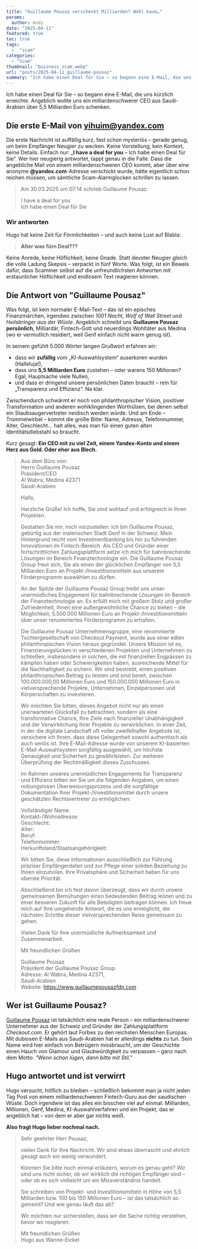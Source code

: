 ```yaml
---
title: "Guillaume Pousaz verschenkt Milliarden? Wohl kaum…"
params:
  author: Andy
date: "2025-04-11"
featured: true
toc: true
tags:
  -  "scam"
categories:
  - "Scam"  
thumbnail: "business_scam.webp"
url: "posts/2025-04-11_guillaume-pousaz"
summary: "Ich habe einen Deal für Sie – so begann eine E-Mail, die uns kürzlich erreichte. Angeblich wollte uns ein milliardenschwerer CEO aus Saudi-Arabien über 5,5 Milliarden Euro schenken."
---
```


Ich habe einen Deal für Sie – so begann eine E-Mail, die uns kürzlich erreichte. Angeblich wollte uns ein milliardenschwerer CEO aus Saudi-Arabien über 5,5 Milliarden Euro schenken.

## Die erste E-Mail von yihuim@yandex.com

Die erste Nachricht ist auffällig kurz, fast schon mysteriös – gerade genug, um beim Empfänger Neugier zu wecken. Keine Vorstellung, kein Kontext, keine Details. Einfach nur: „**I have a deal for you** – Ich habe einen Deal für Sie“. Wer hier neugierig antwortet, tappt genau in die Falle. Dass die angebliche Mail von einem milliardenschweren CEO kommt, aber über eine anonyme **@yandex.com**-Adresse verschickt wurde, hätte eigentlich schon reichen müssen, um sämtliche Scam-Alarmglocken schrillen zu lassen. 

> Am 30.03.2025 um 07:14 schrieb Guillaume Pousaz:  
>   
> I have a deal for you    
> Ich habe einen Deal für Sie  

### Wir antworten

Hugo hat keine Zeit für Förmlichkeiten – und auch keine Lust auf Blabla:

> **Alter was fürn Deal???**

Keine Anrede, keine Höflichkeit, keine Gnade. Statt devoter Neugier gleich die volle Ladung Skepsis – verpackt in fünf Worte. Was folgt, ist ein Beweis dafür, dass Scammer selbst auf die unfreundlichsten Antworten mit erstaunlicher Höflichkeit und endlosem Text reagieren können.

## Die Antwort von "Guillaume Pousaz"

Was folgt, ist kein normaler E-Mail-Text – das ist ein episches Finanzmärchen, irgendwo zwischen *1001 Nacht*, *Wolf of Wall Street* und *Heilsbringer aus der Wüste*. Angeblich schreibt uns **Guillaume Pousaz persönlich**, Milliardär, Fintech-Gott und neuerdings Wohltäter aus Medina (wo er vermutlich residiert, weil Genf einfach nicht warm genug ist).

In seinem gefühlt 5.000 Wörter langen Grußwort erfahren wir:
- dass wir **zufällig** vom „KI-Auswahlsystem“ auserkoren wurden (Halleluja!),
- dass uns **5,5 Milliarden Euro** zustehen – oder warens 150 Millionen? Egal, Hauptsache viele Nullen,
- und dass er dringend unsere persönlichen Daten braucht – rein für „Transparenz und Effizienz“. Na klar.

Zwischendurch schwärmt er noch von philanthropischer Vision, positiver Transformation und anderen wohlklingenden Worthülsen, bei denen selbst ein Staubsaugervertreter neidisch werden würde. Und am Ende – Trommelwirbel – kommt die große Bitte: Name, Adresse, Telefonnummer, Alter, Geschlecht… halt alles, was man für einen guten alten Identitätsdiebstahl so braucht.

Kurz gesagt: **Ein CEO mit zu viel Zeit, einem Yandex-Konto und einem Herz aus Gold. Oder eher aus Blech.**

> Aus dem Büro von:  
> Herrn Guillaume Pousaz  
> Präsident/CEO  
> Al Wabra, Medina 42371  
> Saudi-Arabien  
>    
> Hallo,  
>    
> Herzliche Grüße! Ich hoffe, Sie sind wohlauf und erfolgreich in Ihren Projekten.  
>    
> Gestatten Sie mir, mich vorzustellen: Ich bin Guillaume Pousaz, gebürtig aus der malerischen Stadt Genf in der Schweiz. Mein Hintergrund reicht vom Investmentbanking bis hin zu führenden Innovationen im Fintech-Bereich. Als CEO und Gründer einer fortschrittlichen Zahlungsplattform setze ich mich für bahnbrechende Lösungen im Bereich Finanztechnologie ein. Die Guillaume Pousaz Group freut sich, Sie als einen der glücklichen Empfänger von 5,5 Milliarden Euro an Projekt-/Investitionsmitteln aus unserem Förderprogramm auswählen zu dürfen.  
>    
> An der Spitze der Guillaume Pousaz Group treibt uns unser unermüdliches Engagement für bahnbrechende Lösungen im Bereich der Finanztechnologie an. Es erfüllt mich mit großem Stolz und großer Zufriedenheit, Ihnen eine außergewöhnliche Chance zu bieten – die Möglichkeit, 5.500.000 Millionen Euro an Projekt-/Investitionsmitteln über unser renommiertes Förderprogramm zu erhalten.  
>    
> Die Guillaume Pousaz Unternehmensgruppe, eine renommierte Tochtergesellschaft von Checkout Payment, wurde aus einer edlen philanthropischen Vision heraus gegründet. Unsere Mission ist es, Finanzierungslücken in verschiedenen Projekten und Unternehmen zu schließen, insbesondere in solchen, die mit finanziellen Engpässen zu kämpfen haben oder Schwierigkeiten haben, ausreichende Mittel für die Nachhaltigkeit zu sichern. Wir sind bestrebt, einen positiven philanthropischen Beitrag zu leisten und sind bereit, zwischen 100.000.000,00 Millionen Euro und 150.000.000 Millionen Euro in vielversprechende Projekte, Unternehmen, Einzelpersonen und Körperschaften zu investieren.  
>    
> Wir möchten Sie bitten, dieses Angebot nicht nur als einen unerwarteten Glücksfall zu betrachten, sondern als eine transformative Chance, Ihre Ziele nach finanzieller Unabhängigkeit und der Verwirklichung Ihrer Projekte zu verwirklichen. In einer Zeit, in der die digitale Landschaft oft voller zweifelhafter Angebote ist, versichere ich Ihnen, dass diese Gelegenheit sowohl authentisch als auch seriös ist. Ihre E-Mail-Adresse wurde von unserem KI-basierten E-Mail-Auswahlsystem sorgfältig ausgewählt, um höchste Genauigkeit und Sicherheit zu gewährleisten. Zur weiteren Überprüfung der Rechtmäßigkeit dieses Zuschusses.  
>    
> Im Rahmen unseres unermüdlichen Engagements für Transparenz und Effizienz bitten wir Sie um die folgenden Angaben, um einen reibungslosen Überweisungsprozess und die sorgfältige Dokumentation Ihrer Projekt-/Investitionsmittel durch unsere geschätzten Rechtsvertreter zu ermöglichen:  
>    
> Vollständiger Name:  
> Kontakt-/Wohnadresse:  
> Geschlecht:  
> Alter:  
> Beruf:  
> Telefonnummer:  
> Herkunftsland/Staatsangehörigkeit:  
>    
> Wir bitten Sie, diese Informationen ausschließlich zur Führung präziser Empfängerdaten und zur Pflege einer soliden Beziehung zu Ihnen einzuholen. Ihre Privatsphäre und Sicherheit haben für uns oberste Priorität.  
>    
> Abschließend bin ich fest davon überzeugt, dass wir durch unsere gemeinsamen Bemühungen einen bedeutenden Beitrag leisten und zu einer besseren Zukunft für alle Beteiligten beitragen können. Ich freue mich auf Ihre umgehende Antwort, die es uns ermöglicht, die nächsten Schritte dieser vielversprechenden Reise gemeinsam zu gehen.  
>    
> Vielen Dank für Ihre unermüdliche Aufmerksamkeit und Zusammenarbeit.  
>    
> Mit freundlichen Grüßen  
>    
> Guillaume Pousaz  
> Präsident der Guillaume Pousaz Group  
> Adresse: Al Wabra, Medina 42371,  
> Saudi-Arabien  
> Website: https://www.guillaumepousazfdn.com  


## Wer ist Guillaume Pousaz?

[Guillaume Pousaz](https://de.wikipedia.org/wiki/Guillaume_Pousaz) ist tatsächlich eine reale Person – ein milliardenschwerer Unternehmer aus der Schweiz und Gründer der Zahlungsplattform *Checkout.com*. Er gehört laut Forbes zu den reichsten Menschen Europas. Mit dubiosen E-Mails aus Saudi-Arabien hat er allerdings **nichts** zu tun. Sein Name wird hier einfach von Betrügern missbraucht, um der Geschichte einen Hauch von Glamour und Glaubwürdigkeit zu verpassen – ganz nach dem Motto: *"Wenn schon lügen, dann bitte mit Stil."*


## Hugo antwortet und ist verwirrt

Hugo versucht, höflich zu bleiben – schließlich bekommt man ja nicht jeden Tag Post von einem milliardenschweren Fintech-Guru aus der saudischen Wüste. Doch irgendwie ist das alles ein bisschen viel auf einmal: Milliarden, Millionen, Genf, Medina, KI-Auswahlverfahren und ein Projekt, das er angeblich hat – von dem er aber gar nichts weiß.

**Also fragt Hugo lieber nochmal nach.**

> Sehr geehrter Herr Pousaz,    
>     
> vielen Dank für Ihre Nachricht. Wir sind etwas überrascht und ehrlich gesagt auch ein wenig verwundert.    
>     
> Könnten Sie bitte noch einmal erläutern, worum es genau geht? Wir sind uns nicht sicher, ob wir wirklich die richtigen Empfänger sind – oder ob es sich vielleicht um ein Missverständnis handelt.    
>    
> Sie schreiben von Projekt- und Investitionsmitteln in Höhe von 5,5 Milliarden bzw. 100 bis 150 Millionen Euro – ist das tatsächlich so gemeint? Und wie genau läuft das ab?    
>     
> Wir möchten nur sicherstellen, dass wir die Sache richtig verstehen, bevor wir reagieren.    
>     
> Mit freundlichen Grüßen    
> Hugo aus Wanne-Eickel  
